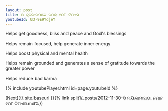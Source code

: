 ```yaml
---
layout: post
title: ଓଁ କୃତକାରମାନେ ନମାହ ୧୦୮ ଟିମଏସ
youtubeId: UD-9E9YdjeY
---
```

 
 
Helps get goodness, bliss and peace and God's blessings
 
Helps remain focused, help generate inner energy 
 
Helps boost physical and mental health 
 
Helps remain grounded and generates a sense of gratitude towards the greater power 
 
Helps reduce bad karma
 
 
 
 


{% include youtubePlayer.html id=page.youtubeId %}
 
[Next]({{ site.baseurl }}{% link  split1/_posts/2012-11-30-ଓଁ ନାୟିକାମାୟୟା ନମାହ ୧୦୮ ଟିମଏସ.md%})
 
